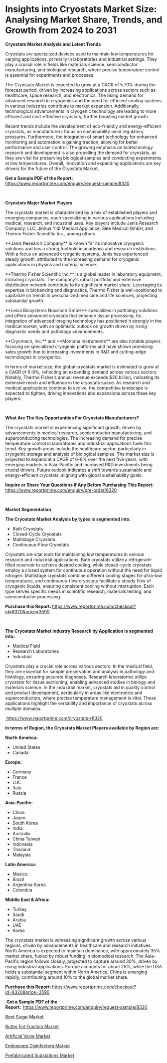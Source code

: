 <p><h1>Insights into Cryostats Market Size: Analysing Market Share, Trends, and Growth from 2024 to 2031</h1></p><p><strong>Cryostats Market Analysis and Latest Trends</strong></p>
<p><p>Cryostats are specialized devices used to maintain low temperatures for varying applications, primarily in laboratories and industrial settings. They play a crucial role in fields like materials science, semiconductor manufacturing, and biological research, where precise temperature control is essential for experiments and processes.</p><p>The Cryostats Market is expected to grow at a CAGR of 5.70% during the forecast period, driven by increasing applications across sectors such as healthcare, space research, and electronics. The rising demand for advanced research in cryogenics and the need for efficient cooling systems in various industries contribute to market expansion. Additionally, technological advancements in cryogenic technology are leading to more efficient and cost-effective cryostats, further boosting market growth.</p><p>Recent trends include the development of eco-friendly and energy-efficient cryostats, as manufacturers focus on sustainability amid regulatory pressures. Furthermore, the integration of smart technology for enhanced monitoring and automation is gaining traction, allowing for better performance and user control. The growing emphasis on biotechnology research and development is also propelling the demand for cryostats, as they are vital for preserving biological samples and conducting experiments at low temperatures. Overall, innovation and expanding applications are key drivers for the future of the Cryostats Market.</p></p>
<p><strong>Get a Sample PDF of the Report:&nbsp;</strong> <a href="https://www.reportprime.com/enquiry/request-sample/8320?utm_campaign=115&utm_medium=2&utm_source=Github&utm_content=ia&utm_term=10102024&utm_id=cryostats">https://www.reportprime.com/enquiry/request-sample/8320</a></p>
<p>&nbsp;</p>
<p><strong>Cryostats Major Market Players</strong></p>
<p><p>The cryostats market is characterized by a mix of established players and emerging companies, each specializing in various applications including medical, research, and industrial uses. Key players include Janis Research Company, LLC, Jinhua Yidi Medical Appliance, Slee Medical GmbH, and Thermo Fisher Scientific Inc., among others.</p><p>**Janis Research Company** is known for its innovative cryogenic solutions and has a strong foothold in academia and research institutions. With a focus on advanced cryogenic systems, Janis has experienced steady growth, attributed to the increasing demand for cryogenic applications in physics and material science.</p><p>**Thermo Fisher Scientific Inc.** is a global leader in laboratory equipment, including cryostats. The company's robust portfolio and extensive distribution network contribute to its significant market share. Leveraging its expertise in biobanking and diagnostics, Thermo Fisher is well-positioned to capitalize on trends in personalized medicine and life sciences, projecting substantial growth.</p><p>**Leica Biosystems Nussloch GmbH** specializes in pathology solutions and offers advanced cryostats that enhance tissue processing. Its integration of advanced imaging technology has positioned it strongly in the medical market, with an optimistic outlook on growth driven by rising diagnostic needs and pathology advancements.</p><p>**Cryomech, Inc.** and **Montana Instruments** are also notable players focusing on specialized cryogenic platforms and have shown promising sales growth due to increasing investments in R&D and cutting-edge technologies in cryogenics.</p><p>In terms of market size, the global cryostats market is estimated to grow at a CAGR of 6-8%, reflecting an expanding demand across various sectors. Notably, Thermo Fisher’s annual revenue exceeds $30 billion, indicating its extensive reach and influence in the cryostats space. As research and medical applications continue to evolve, the competitive landscape is expected to tighten, driving innovations and expansions across these key players.</p></p>
<p>&nbsp;</p>
<p><strong>What Are The Key Opportunities For Cryostats Manufacturers?</strong></p>
<p><p>The cryostats market is experiencing significant growth, driven by advancements in medical research, semiconductor manufacturing, and superconducting technologies. The increasing demand for precise temperature control in laboratories and industrial applications fuels this trend. Key growth areas include the healthcare sector, particularly in cryogenic storage and analysis of biological samples. The market size is projected to expand at a CAGR of 6-8% over the next five years, with emerging markets in Asia-Pacific and increased R&D investments being crucial drivers. Future outlook indicates a shift towards sustainable and energy-efficient cryostats, aligning with global sustainability goals.</p></p>
<p><strong>Inquire or Share Your Questions If Any Before Purchasing This Report:</strong> <a href="https://www.reportprime.com/enquiry/pre-order/8320?utm_campaign=115&utm_medium=2&utm_source=Github&utm_content=ia&utm_term=10102024&utm_id=cryostats">https://www.reportprime.com/enquiry/pre-order/8320</a></p>
<p>&nbsp;</p>
<p><strong>Market Segmentation</strong></p>
<p><strong>The Cryostats Market Analysis by types is segmented into:</strong></p>
<p><ul><li>Bath Cryostats</li><li>Closed-Cycle Cryostats</li><li>Multistage Cryostats</li><li>Continuous-Flow Cryostats</li></ul></p>
<p><p>Cryostats are vital tools for maintaining low temperatures in various research and industrial applications. Bath cryostats utilize a refrigerant-filled reservoir to achieve desired cooling, while closed-cycle cryostats employ a closed system for continuous operation without the need for liquid nitrogen. Multistage cryostats combine different cooling stages for ultra-low temperatures, and continuous-flow cryostats facilitate a steady flow of cryogenic liquids, ensuring consistent cooling without interruption. Each type serves specific needs in scientific research, materials testing, and semiconductor processing.</p></p>
<p><strong>Purchase this Report:&nbsp;</strong><a href="https://www.reportprime.com/checkout?id=8320&price=3590&utm_campaign=115&utm_medium=2&utm_source=Github&utm_content=ia&utm_term=10102024&utm_id=cryostats">https://www.reportprime.com/checkout?id=8320&price=3590</a></p>
<p>&nbsp;</p>
<p><strong>The Cryostats Market Industry Research by Application is segmented into:</strong></p>
<p><ul><li>Medical Field</li><li>Research Laboratories</li><li>Industrial</li></ul></p>
<p><p>Cryostats play a crucial role across various sectors. In the medical field, they are essential for sample preservation and analysis in pathology and histology, ensuring accurate diagnoses. Research laboratories utilize cryostats for tissue sectioning, enabling advanced studies in biology and materials science. In the industrial market, cryostats aid in quality control and product development, particularly in areas like electronics and superconductors, where precise temperature management is vital. These applications highlight the versatility and importance of cryostats across multiple domains.</p></p>
<p><a href="https://www.reportprime.com/cryostats-r8320?utm_campaign=115&utm_medium=2&utm_source=Github&utm_content=ia&utm_term=10102024&utm_id=cryostats">&nbsp;https://www.reportprime.com/cryostats-r8320</a></p>
<p><strong>In terms of Region, the Cryostats Market Players available by Region are:</strong></p>
<p>
    <p> <strong> North America: </strong>
        <ul>
            <li>United States</li>
            <li>Canada</li>
        </ul>
        </p> 
    <p> <strong> Europe: </strong>
        <ul>
            <li>Germany</li>
            <li>France</li>
            <li>U.K.</li>
            <li>Italy</li>
            <li>Russia</li>
        </ul>
        </p> 
    <p> <strong> Asia-Pacific: </strong>
        <ul>
            <li>China</li>
            <li>Japan</li>
            <li>South Korea</li>
            <li>India</li>
            <li>Australia</li>
            <li>China Taiwan</li>
            <li>Indonesia</li>
            <li>Thailand</li>
            <li>Malaysia</li>
        </ul>
        </p> 
    <p> <strong> Latin America: </strong>
        <ul>
            <li>Mexico</li>
            <li>Brazil</li>
            <li>Argentina Korea</li>
            <li>Colombia</li>
        </ul>
        </p> 
    <p> <strong> Middle East & Africa: </strong>
        <ul>
            <li>Turkey</li>
            <li>Saudi</li>
            <li>Arabia</li>
            <li>UAE</li>
            <li>Korea</li>
        </ul>
    </p>
    </p>
<p><p>The cryostats market is witnessing significant growth across various regions, driven by advancements in healthcare and research initiatives. North America is expected to maintain dominance, with approximately 35% market share, fueled by robust funding in biomedical research. The Asia-Pacific region follows closely, projected to capture around 30%, driven by rising industrial applications. Europe accounts for about 25%, while the USA holds a substantial segment within North America. China is emerging rapidly, contributing around 10% to the global market share.</p></p>
<p><strong>Purchase this Report: </strong><a href="https://www.reportprime.com/checkout?id=8320&price=3590&utm_campaign=115&utm_medium=2&utm_source=Github&utm_content=ia&utm_term=10102024&utm_id=cryostats">https://www.reportprime.com/checkout?id=8320&price=3590</a></p>
<p>&nbsp;<strong>Get a Sample PDF of the Report:&nbsp;&nbsp;</strong><a href="https://www.reportprime.com/enquiry/request-sample/8320?utm_campaign=115&utm_medium=2&utm_source=Github&utm_content=ia&utm_term=10102024&utm_id=cryostats">https://www.reportprime.com/enquiry/request-sample/8320</a></p>
<p><strong></strong></p>
<p><p><a href="https://www.linkedin.com/pulse/global-beet-sugar-market-size-trends-analysis-regional-outlook-cz6ac?utm_campaign=115&utm_medium=2&utm_source=Github&utm_content=ia&utm_term=10102024&utm_id=cryostats">Beet Sugar Market</a></p><p><a href="https://issuu.com/reportprime-2/docs/butter-fat-fraction-market-size-203_2dd23f5040cb41?utm_campaign=115&utm_medium=2&utm_source=Github&utm_content=ia&utm_term=10102024&utm_id=cryostats">Butter Fat Fraction Market</a></p><p><a href="https://github.com/JakirUddin651/Market-Research-Report-List-1/blob/main/artificial-valve-market.md?utm_campaign=115&utm_medium=2&utm_source=Github&utm_content=ia&utm_term=10102024&utm_id=cryostats">Artificial Valve Market</a></p><p><a href="https://github.com/BesaLoshi2000/Market-Research-Report-List-1/blob/main/endoscope-disinfectors-market.md?utm_campaign=115&utm_medium=2&utm_source=Github&utm_content=ia&utm_term=10102024&utm_id=cryostats">Endoscope Disinfectors Market</a></p><p><a href="https://www.linkedin.com/pulse/global-prefabricated-substations-industry-analysis-report-market-a48sc?utm_campaign=115&utm_medium=2&utm_source=Github&utm_content=ia&utm_term=10102024&utm_id=cryostats">Prefabricated Substations Market</a></p></p>